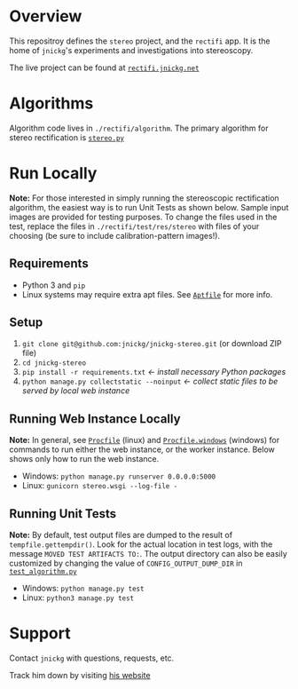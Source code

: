 # Overview
This repositroy defines the `stereo` project, and the `rectifi` app. It is the home of `jnickg`'s experiments and investigations into stereoscopy.

The live project can be found at [`rectifi.jnickg.net`](http://rectifi.jnickg.net)

# Algorithms
Algorithm code lives in `./rectifi/algorithm`. The primary algorithm for stereo rectification is [`stereo.py`](./rectifi/algorithm/stereo.py)
# Run Locally
**Note:** For those interested in simply running the stereoscopic rectification algorithm, the easiest way is to run Unit Tests as shown below. Sample input images are provided for testing purposes. To change the files used in the test, replace the files in `./rectifi/test/res/stereo` with files of your choosing (be sure to include calibration-pattern images!).
## Requirements
* Python 3 and `pip`
* Linux systems may require extra apt files. See [`Aptfile`](./Aptfile) for more info.
## Setup
1. `git clone git@github.com:jnickg/jnickg-stereo.git` (or download ZIP file)
2. `cd jnickg-stereo`
3. `pip install -r requirements.txt` _← install necessary Python packages_
4. `python manage.py collectstatic --noinput` _← collect static files to be served by local web instance_
## Running Web Instance Locally
**Note:** In general, see [`Procfile`](./Procfile) (linux) and [`Procfile.windows`](./Procfile.windows) (windows) for commands to run either the web instance, or the worker instance. Below shows only how to run the web instance.

* Windows: `python manage.py runserver 0.0.0.0:5000`  
* Linux: `gunicorn stereo.wsgi --log-file -`
## Running Unit Tests
**Note:** By default, test output files are dumped to the result of `tempfile.gettempdir()`. Look for the actual location in test logs, with the message `MOVED TEST ARTIFACTS TO:`. The output directory can also be easily customized by changing the value of `CONFIG_OUTPUT_DUMP_DIR` in [`test_algorithm.py`](./rectifi/test/test_algorithm.py)
* Windows: `python manage.py test`  
* Linux: `python3 manage.py test`

# Support
Contact `jnickg` with questions, requests, etc.

Track him down by visiting [his website](www.jnickg.net)